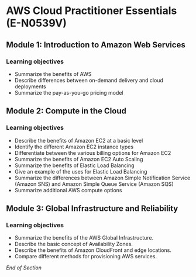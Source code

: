 # AWS Cloud Practitioner Essentials (E-N0539V)

## Module 1: Introduction to Amazon Web Services

### Learning objectives
* Summarize the benefits of AWS
* Describe differences between on-demand delivery and cloud deployments
* Summarize the pay-as-you-go pricing model

## Module 2: Compute in the Cloud

### Learning objectives
* Describe the benefits of Amazon EC2 at a basic level
* Identify the different Amazon EC2 instance types
* Differentiate between the various billing options for Amazon EC2
* Summarize the benefits of Amazon EC2 Auto Scaling
* Summarize the benefits of Elastic Load Balancing
* Give an example of the uses for Elastic Load Balancing
* Summarize the differences between Amazon Simple Notification Service (Amazon SNS) and Amazon Simple Queue Service (Amazon SQS)
* Summarize additional AWS compute options

## Module 3: Global Infrastructure and Reliability 

### Learning objectives
* Summarize the benefits of the AWS Global Infrastructure.
* Describe the basic concept of Availability Zones.
* Describe the benefits of Amazon CloudFront and edge locations.
* Compare different methods for provisioning AWS services.

*End of Section*
